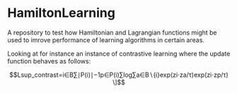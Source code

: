 # HamiltonLearning
A repository to test how Hamiltonian and Lagrangian functions might be used to imrove performance of learning algorithms in certain areas.

Looking at for instance an instance of contrastive learning where the update function behaves as follows:

$$Lsup_contrast​=i∈B∑​∣P(i)∣−1​p∈P(i)∑​log∑a∈B∖{i}​exp(zi​⋅za​/τ)exp(zi​⋅zp​/τ)​\]$$
